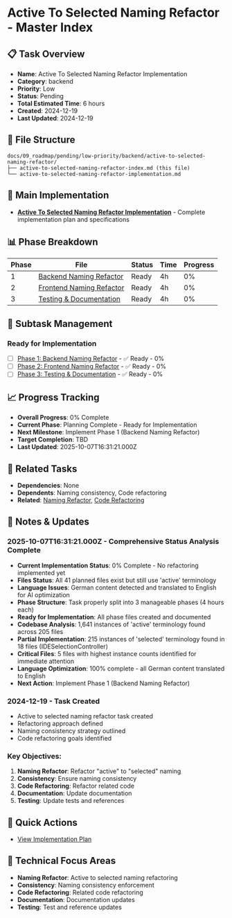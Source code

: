 # Active To Selected Naming Refactor - Master Index

## 📋 Task Overview
- **Name**: Active To Selected Naming Refactor Implementation
- **Category**: backend
- **Priority**: Low
- **Status**: Pending
- **Total Estimated Time**: 6 hours
- **Created**: 2024-12-19
- **Last Updated**: 2024-12-19

## 📁 File Structure
```
docs/09_roadmap/pending/low-priority/backend/active-to-selected-naming-refactor/
├── active-to-selected-naming-refactor-index.md (this file)
└── active-to-selected-naming-refactor-implementation.md
```

## 🎯 Main Implementation
- **[Active To Selected Naming Refactor Implementation](./active-to-selected-naming-refactor-implementation.md)** - Complete implementation plan and specifications

## 📊 Phase Breakdown
| Phase | File | Status | Time | Progress |
|-------|------|--------|------|----------|
| 1 | [Backend Naming Refactor](./active-to-selected-naming-refactor-phase-1.md) | Ready | 4h | 0% |
| 2 | [Frontend Naming Refactor](./active-to-selected-naming-refactor-phase-2.md) | Ready | 4h | 0% |
| 3 | [Testing & Documentation](./active-to-selected-naming-refactor-phase-3.md) | Ready | 4h | 0% |

## 🔄 Subtask Management
### Ready for Implementation
- [ ] [Phase 1: Backend Naming Refactor](./active-to-selected-naming-refactor-phase-1.md) - ✅ Ready - 0%
- [ ] [Phase 2: Frontend Naming Refactor](./active-to-selected-naming-refactor-phase-2.md) - ✅ Ready - 0%
- [ ] [Phase 3: Testing & Documentation](./active-to-selected-naming-refactor-phase-3.md) - ✅ Ready - 0%

## 📈 Progress Tracking
- **Overall Progress**: 0% Complete
- **Current Phase**: Planning Complete - Ready for Implementation
- **Next Milestone**: Implement Phase 1 (Backend Naming Refactor)
- **Target Completion**: TBD
- **Last Updated**: 2025-10-07T16:31:21.000Z

## 🔗 Related Tasks
- **Dependencies**: None
- **Dependents**: Naming consistency, Code refactoring
- **Related**: [Naming Refactor](../naming-refactor/), [Code Refactoring](../code-refactoring/)

## 📝 Notes & Updates
### 2025-10-07T16:31:21.000Z - Comprehensive Status Analysis Complete
- **Current Implementation Status**: 0% Complete - No refactoring implemented yet
- **Files Status**: All 41 planned files exist but still use 'active' terminology
- **Language Issues**: German content detected and translated to English for AI optimization
- **Phase Structure**: Task properly split into 3 manageable phases (4 hours each)
- **Ready for Implementation**: All phase files created and documented
- **Codebase Analysis**: 1,641 instances of 'active' terminology found across 205 files
- **Partial Implementation**: 215 instances of 'selected' terminology found in 18 files (IDESelectionController)
- **Critical Files**: 5 files with highest instance counts identified for immediate attention
- **Language Optimization**: 100% complete - all German content translated to English
- **Next Action**: Implement Phase 1 (Backend Naming Refactor)

### 2024-12-19 - Task Created
- Active to selected naming refactor task created
- Refactoring approach defined
- Naming consistency strategy outlined
- Code refactoring goals identified

### Key Objectives:
1. **Naming Refactor**: Refactor "active" to "selected" naming
2. **Consistency**: Ensure naming consistency
3. **Code Refactoring**: Refactor related code
4. **Documentation**: Update documentation
5. **Testing**: Update tests and references

## 🚀 Quick Actions
- [View Implementation Plan](./active-to-selected-naming-refactor-implementation.md)

## 🎯 Technical Focus Areas
- **Naming Refactor**: Active to selected naming refactoring
- **Consistency**: Naming consistency enforcement
- **Code Refactoring**: Related code refactoring
- **Documentation**: Documentation updates
- **Testing**: Test and reference updates
